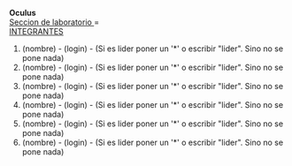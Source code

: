 <b>Oculus</b>
<br>
<u>Seccion de laboratorio </u> = 
<br>
<u>INTEGRANTES</u>
<br>

1. (nombre) - (login) - (Si es lider poner un '*' o escribir "lider". Sino no se pone nada) <br>
2. (nombre) - (login) - (Si es lider poner un '*' o escribir "lider". Sino no se pone nada) <br>
3. (nombre) - (login) - (Si es lider poner un '*' o escribir "lider". Sino no se pone nada) <br>
4. (nombre) - (login) - (Si es lider poner un '*' o escribir "lider". Sino no se pone nada) <br>
5. (nombre) - (login) - (Si es lider poner un '*' o escribir "lider". Sino no se pone nada) <br>
6. (nombre) - (login) - (Si es lider poner un '*' o escribir "lider". Sino no se pone nada) <br>

